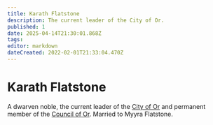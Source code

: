 ```yaml
---
title: Karath Flatstone
description: The current leader of the City of Or.
published: 1
date: 2025-04-14T21:30:01.868Z
tags: 
editor: markdown
dateCreated: 2022-02-01T21:33:04.470Z
---
```


# Karath Flatstone
A dwarven noble, the current leader of the [City of Or](/location/settlement/city/city-of-or.md) and permanent member of the [Council of Or](/location/settlement/city/city-of-or/council-of-or.md). Married to Myyra Flatstone.
